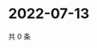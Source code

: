 # 2022-07-13

共 0 条

<!-- BEGIN WEIBO -->
<!-- 最后更新时间 Wed Jul 13 2022 20:31:13 GMT+0800 (China Standard Time) -->

<!-- END WEIBO -->

